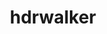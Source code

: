 ---
title: hdrwalker
role: 
avatar: images/icon.png
bio: Someone who is interested in mathematics, statistics and machine learning.
# organization:
#   name: Example Organization
#   url: https://example.com/

social:
  # - icon: envelope
  #   iconPack: fas
  #   url: mailto:hdrwalk@outlook.com
  # - icon: twitter
  #   iconPack: fab
  #   url: https://example.com/
  - icon: github
    iconPack: fab
    url: https://github.com/hdrwalker/
---
